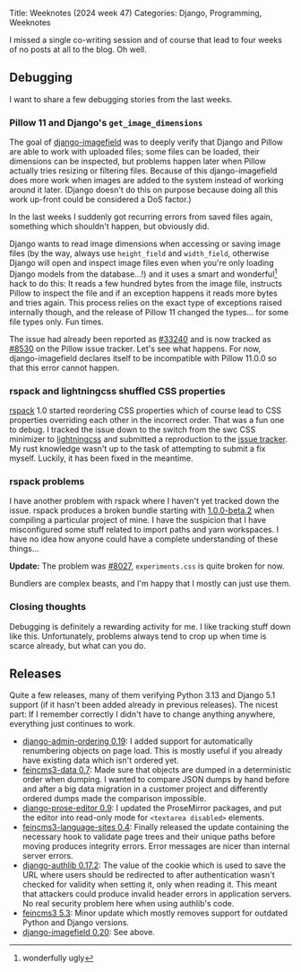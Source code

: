 Title: Weeknotes (2024 week 47)
Categories: Django, Programming, Weeknotes


I missed a single co-writing session and of course that lead to four weeks of no posts at all to the blog. Oh well.


## Debugging

I want to share a few debugging stories from the last weeks.


### Pillow 11 and Django's `get_image_dimensions`

The goal of [django-imagefield](https://github.com/matthiask/django-imagefield)
was to deeply verify that Django and Pillow are able to work with uploaded
files; some files can be loaded, their dimensions can be inspected, but
problems happen later when Pillow actually tries resizing or filtering files.
Because of this django-imagefield does more work when images are added to the
system instead of working around it later. (Django doesn't do this on purpose
because doing all this work up-front could be considered a DoS factor.)

In the last weeks I suddenly got recurring errors from saved files again,
something which shouldn't happen, but obviously did.

Django wants to read image dimensions when accessing or saving image files (by
the way, always use `height_field` and `width_field`, otherwise Django will
open and inspect image files even when you're only loading Django models from
the database...!) and it uses a smart and wonderful[^fn1] hack to do this: It reads a few hundred bytes from the image file, instructs Pillow to inspect the file and if an exception happens it reads more bytes and tries again. This process relies on the exact type of exceptions raised internally though, and the release of Pillow 11 changed the types... for some file types only. Fun times.

The issue had already been reported as
[#33240](https://code.djangoproject.com/ticket/33240) and is now tracked as [#8530](https://github.com/python-pillow/Pillow/issues/8530) on the Pillow issue tracker. Let's see what happens.
For now, django-imagefield declares itself to be incompatible with Pillow
11.0.0 so that this error cannot happen.

[^fn1]: wonderfully ugly


### rspack and lightningcss shuffled CSS properties

[rspack](https://rspack.dev/) 1.0 started reordering CSS properties which of course lead to CSS properties overriding each other in the incorrect order. That was a fun one to debug. I tracked the issue down to the switch from the swc CSS minimizer to [lightningcss](https://github.com/parcel-bundler/lightningcss) and submitted a reproduction to the [issue tracker](https://github.com/parcel-bundler/lightningcss/issues/805#issuecomment-2358219597). My rust knowledge wasn't up to the task of attempting to submit a fix myself. Luckily, it has been fixed in the meantime.


### rspack problems

I have another problem with rspack where I haven't yet tracked down the issue. rspack produces a broken bundle starting with [1.0.0-beta.2](https://github.com/web-infra-dev/rspack/releases/tag/v1.0.0-beta.2) when compiling a particular project of mine. I have the suspicion that I have misconfigured some stuff related to import paths and yarn workspaces. I have no idea how anyone could have a complete understanding of these things...

**Update:** The problem was [#8027](https://github.com/web-infra-dev/rspack/issues/8027), `experiments.css` is quite broken for now.

Bundlers are complex beasts, and I'm happy that I mostly can just use them.


### Closing thoughts

Debugging is definitely a rewarding activity for me. I like tracking stuff down like this. Unfortunately, problems always tend to crop up when time is scarce already, but what can you do.


## Releases

Quite a few releases, many of them verifying Python 3.13 and Django 5.1 support (if it hasn't been added already in previous releases). The nicest part: If I remember correctly I didn't have to change anything anywhere, everything just continues to work.

- [django-admin-ordering 0.19](https://pypi.org/project/django-admin-ordering/): I added support for automatically renumbering objects on page load. This is mostly useful if you already have existing data which isn't ordered yet.
- [feincms3-data 0.7](https://pypi.org/project/feincms3-data/): Made sure that objects are dumped in a deterministic order when dumping. I wanted to compare JSON dumps by hand before and after a big data migration in a customer project and differently ordered dumps made the comparison impossible.
- [django-prose-editor 0.9](https://pypi.org/project/django-prose-editor/): I updated the ProseMirror packages, and put the editor into read-only mode for `<textarea disabled>` elements.
- [feincms3-language-sites 0.4](https://pypi.org/project/feincms3-language-sites/): Finally released the update containing the necessary hook to validate page trees and their unique paths before moving produces integrity errors. Error messages are nicer than internal server errors.
- [django-authlib 0.17.2](https://pypi.org/project/django-authlib/): The value of the cookie which is used to save the URL where users should be redirected to after authentication wasn't checked for validity when setting it, only when reading it. This meant that attackers could produce invalid header errors in application servers. No real security problem here when using authlib's code.
- [feincms3 5.3](https://pypi.org/project/feincms3/): Minor update which mostly removes support for outdated Python and Django versions.
- [django-imagefield 0.20](https://pypi.org/project/django-imagefield/): See above.
